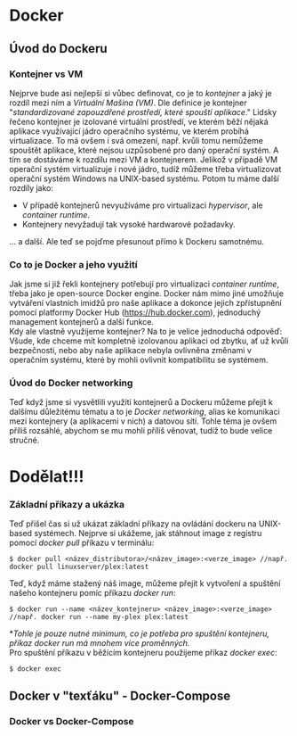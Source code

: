 # Docker
## Úvod do Dockeru
### Kontejner vs VM

Nejprve bude asi nejlepší si vůbec definovat, co je to *kontejner* a jaký je rozdíl mezi ním a *Virtuální Mašina (VM)*.
Dle definice je kontejner "*standardizované zapouzdřené prostředí, které spouští aplikace*." Lidsky řečeno kontejner je izolované virtuální prostředí, ve kterém běží nějaká aplikace využívající jádro operačního systému, ve kterém probíhá virtualizace.
To má ovšem i svá omezení, např. kvůli tomu nemůžeme spouštět aplikace, které nejsou uzpůsobené pro daný operační systém. A tím se dostáváme k rozdílu mezi VM a kontejnerem. Jelikož v případě VM operační systém virtualizuje i nové jádro, tudíž můžeme třeba virtualizovat operační systém Windows na UNIX-based systému. Potom tu máme další rozdíly jako:
* V případě kontejnerů nevyužíváme pro virtualizaci *hypervisor*, ale *container runtime*.
* Kontejnery nevyžadují tak vysoké hardwarové požadavky.<br>

... a další. Ale teď se pojďme přesunout přímo k Dockeru samotnému.

### Co to je Docker a jeho využití
Jak jsme si již řekli kontejnery potřebují pro virtualizaci *container runtime*, třeba jako je open-source Docker engine. Docker nám mimo jiné umožňuje vytváření vlastních imidžů pro naše aplikace a dokonce jejich zpřístupnění pomocí platformy Docker Hub (https://hub.docker.com), jednoduchý management kontejnerů a další funkce.<br>
Kdy ale vlastně využijeme kontejner? Na to je velice jednoduchá odpověď: Všude, kde chceme mít kompletně izolovanou aplikaci od zbytku, ať už kvůli bezpečnosti, nebo aby naše aplikace nebyla ovlivněna změnami v operačním systému, které by mohli ovlivnit kompatibilitu se systémem.

### Úvod do Docker networking
Teď když jsme si vysvětlili využití kontejnerů a Dockeru můžeme přejít k dalšímu důležitému tématu a to je *Docker networking*, alias ke komunikaci mezi kontejnery (a aplikacemi v nich) a datovou sítí. Tohle téma je ovšem příliš rozsáhlé, abychom se mu mohli příliš věnovat, tudíž to bude velice stručné.


# Dodělat!!!

### Základní příkazy a ukázka
Teď přišel čas si už ukázat základní příkazy na ovládání dockeru na UNIX-based systémech.
Nejprve si ukážeme, jak stáhnout image z registru pomocí *docker pull* příkazu v terminálu:

	$ docker pull <název_distributora>/<název_image>:<verze_image> //např. docker pull linuxserver/plex:latest
Teď, když máme stažený náš image, můžeme přejít k vytvoření a spuštění našeho kontejneru pomíc příkazu *docker run*:

	$ docker run --name <název_kontejneru> <název_image>:<verze_image> //např. docker run --name my-plex plex:latest
**Tohle je pouze nutné minimum, co je potřeba pro spuštění kontejneru, příkaz *docker run* má mnohem více proměnných.* <br>
Pro spuštění příkazu v běžícím kontejneru použijeme příkaz *docker exec*:

 	$ docker exec 



## Docker v "texťáku" - Docker-Compose
### Docker vs Docker-Compose

